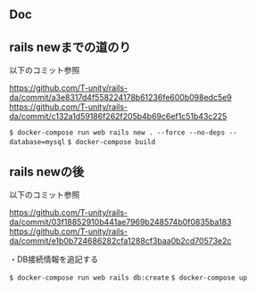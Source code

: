 ## Doc

## rails newまでの道のり

以下のコミット参照

https://github.com/T-unity/rails-da/commit/a3e8317d4f558224178b61236fe600b098edc5e9
https://github.com/T-unity/rails-da/commit/c132a1d59186f262f205b4b69c6ef1c51b43c225

`$ docker-compose run web rails new . --force --no-deps --database=mysql`
`$ docker-compose build`

 ## rails newの後

以下のコミット参照

https://github.com/T-unity/rails-da/commit/03f18852910b441ae7969b248574b0f0835ba183
https://github.com/T-unity/rails-da/commit/e1b0b724686282cfa1288cf3baa0b2cd70573e2c

・DB接続情報を追記する

`$ docker-compose run web rails db:create`
`$ docker-compose up`
